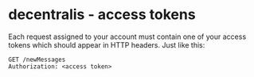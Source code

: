# decentralis - access tokens

Each request assigned to your account must contain one of your access tokens which should appear in HTTP headers. Just like this:
```http request
GET /newMessages
Authorization: <access token>
```